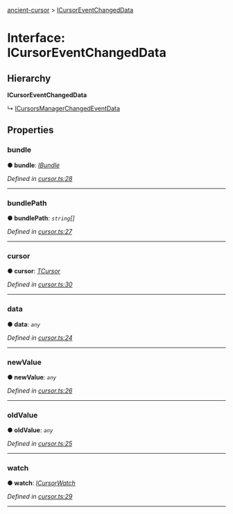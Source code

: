 [ancient-cursor](../README.md) > [ICursorEventChangedData](../interfaces/icursoreventchangeddata.md)



# Interface: ICursorEventChangedData

## Hierarchy

**ICursorEventChangedData**

↳  [ICursorsManagerChangedEventData](icursorsmanagerchangedeventdata.md)









## Properties
<a id="bundle"></a>

###  bundle

**●  bundle**:  *[IBundle](ibundle.md)* 

*Defined in [cursor.ts:28](https://github.com/AncientSouls/Cursor/blob/72c569d/src/lib/cursor.ts#L28)*





___

<a id="bundlepath"></a>

###  bundlePath

**●  bundlePath**:  *`string`[]* 

*Defined in [cursor.ts:27](https://github.com/AncientSouls/Cursor/blob/72c569d/src/lib/cursor.ts#L27)*





___

<a id="cursor"></a>

###  cursor

**●  cursor**:  *[TCursor](../#tcursor)* 

*Defined in [cursor.ts:30](https://github.com/AncientSouls/Cursor/blob/72c569d/src/lib/cursor.ts#L30)*





___

<a id="data"></a>

###  data

**●  data**:  *`any`* 

*Defined in [cursor.ts:24](https://github.com/AncientSouls/Cursor/blob/72c569d/src/lib/cursor.ts#L24)*





___

<a id="newvalue"></a>

###  newValue

**●  newValue**:  *`any`* 

*Defined in [cursor.ts:26](https://github.com/AncientSouls/Cursor/blob/72c569d/src/lib/cursor.ts#L26)*





___

<a id="oldvalue"></a>

###  oldValue

**●  oldValue**:  *`any`* 

*Defined in [cursor.ts:25](https://github.com/AncientSouls/Cursor/blob/72c569d/src/lib/cursor.ts#L25)*





___

<a id="watch"></a>

###  watch

**●  watch**:  *[ICursorWatch](icursorwatch.md)* 

*Defined in [cursor.ts:29](https://github.com/AncientSouls/Cursor/blob/72c569d/src/lib/cursor.ts#L29)*





___


